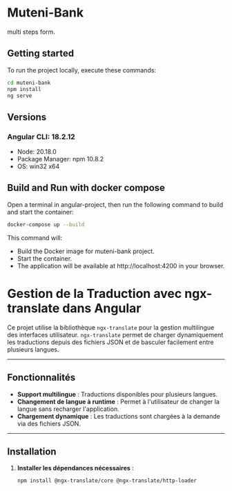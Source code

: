 # Muteni-Bank

multi steps form.

## Getting started

To run the project locally, execute these commands:

```bash
cd muteni-bank
npm install
ng serve
```

## Versions

### Angular CLI: 18.2.12

- Node: 20.18.0
- Package Manager: npm 10.8.2
- OS: win32 x64

## Build and Run with docker compose

Open a terminal in angular-project, then run the following command to build and start the container:

```bash
docker-compose up --build
```

This command will:

- Build the Docker image for muteni-bank project.
- Start the container.
- The application will be available at http://localhost:4200 in your browser.

# Gestion de la Traduction avec ngx-translate dans Angular

Ce projet utilise la bibliothèque `ngx-translate` pour la gestion multilingue des interfaces utilisateur. `ngx-translate` permet de charger dynamiquement les traductions depuis des fichiers JSON et de basculer facilement entre plusieurs langues.

---

## Fonctionnalités

- **Support multilingue** : Traductions disponibles pour plusieurs langues.
- **Changement de langue à runtime** : Permet à l'utilisateur de changer la langue sans recharger l'application.
- **Chargement dynamique** : Les traductions sont chargées à la demande via des fichiers JSON.

---

## Installation

1. **Installer les dépendances nécessaires** :

   ```bash
   npm install @ngx-translate/core @ngx-translate/http-loader
   ```
